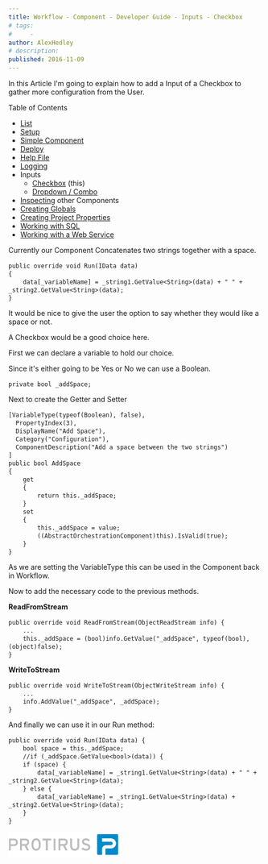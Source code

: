 ```yaml
---
title: Workflow - Component - Developer Guide - Inputs - Checkbox
# tags:
#     - 
author: AlexHedley
# description: 
published: 2016-11-09
---
```


In this Article I'm going to explain how to add a Input of a Checkbox to gather more configuration from the User.
  
Table of Contents[​](https://community.broadcom.com/symantecenterprise/viewdocument?DocumentKey=2f07f920-0cbd-4be4-83a8-c6180eee3092&amp;CommunityKey=04ead5e9-3643-4118-b853-afa5a58710c6&amp;tab=librarydocuments)
  
- [List](https://community.broadcom.com/symantecenterprise/viewdocument?DocumentKey=2f07f920-0cbd-4be4-83a8-c6180eee3092&amp;CommunityKey=04ead5e9-3643-4118-b853-afa5a58710c6&amp;tab=librarydocuments)
- [Setup](https://community.broadcom.com/symantecenterprise/viewdocument?DocumentKey=17aa2b9a-9092-40d0-afab-a6d8316de97d&amp;CommunityKey=04ead5e9-3643-4118-b853-afa5a58710c6&amp;tab=librarydocuments)
- [Simple Component](https://community.broadcom.com/symantecenterprise/viewdocument?DocumentKey=86d55504-8f8e-41c7-9eff-ad882326a8f7&amp;CommunityKey=04ead5e9-3643-4118-b853-afa5a58710c6&amp;tab=librarydocuments)
- [Deploy](https://community.broadcom.com/symantecenterprise/viewdocument?DocumentKey=70a9fde5-0d87-4b9d-a3be-0907567ffc00&amp;CommunityKey=04ead5e9-3643-4118-b853-afa5a58710c6&amp;tab=librarydocuments)
- [Help File](https://community.broadcom.com/symantecenterprise/viewdocument?DocumentKey=80437c69-ccc3-47e6-a850-9cf3f301b340&amp;CommunityKey=04ead5e9-3643-4118-b853-afa5a58710c6&amp;tab=librarydocuments)
- [Logging](https://community.broadcom.com/symantecenterprise/viewdocument?DocumentKey=63b72a9a-53b8-4d4b-bce3-5f0732b134d5&amp;CommunityKey=04ead5e9-3643-4118-b853-afa5a58710c6&amp;tab=librarydocuments)
- Inputs
    - [Checkbox](https://community.broadcom.com/symantecenterprise/viewdocument?DocumentKey=74c56ef7-1119-40fe-9d5f-3c7a1d808d4c&amp;CommunityKey=04ead5e9-3643-4118-b853-afa5a58710c6&amp;tab=librarydocuments) (this)
    - [Dropdown / Combo](https://community.broadcom.com/symantecenterprise/viewdocument?DocumentKey=267159ac-b8e7-45b4-abe4-f85d78e30783&amp;CommunityKey=04ead5e9-3643-4118-b853-afa5a58710c6&amp;tab=librarydocuments)
- [Inspecting](https://community.broadcom.com/symantecenterprise/viewdocument?DocumentKey=2c3b3a6f-01d7-4157-a143-ba30c9edc930&amp;CommunityKey=04ead5e9-3643-4118-b853-afa5a58710c6&amp;tab=librarydocuments) other Components
- [Creating Globals](https://community.broadcom.com/symantecenterprise/viewdocument?DocumentKey=cf54de06-be56-46ff-b937-148efa57eaec&amp;CommunityKey=04ead5e9-3643-4118-b853-afa5a58710c6&amp;tab=librarydocuments)
- [Creating Project Properties](https://community.broadcom.com/symantecenterprise/viewdocument?DocumentKey=4cfc07c5-404e-49b3-81b6-520d4ea43d5c&amp;CommunityKey=04ead5e9-3643-4118-b853-afa5a58710c6&amp;tab=librarydocuments)
- [Working with SQL](https://community.broadcom.com/symantecenterprise/viewdocument?DocumentKey=f3cf0097-06e7-42f3-a747-d0dff319c1e5&amp;CommunityKey=04ead5e9-3643-4118-b853-afa5a58710c6&amp;tab=librarydocuments)
- [Working with a Web Service](https://community.broadcom.com/symantecenterprise/viewdocument?DocumentKey=26368883-708b-4432-999b-7064f2f25794&amp;CommunityKey=04ead5e9-3643-4118-b853-afa5a58710c6&amp;tab=librarydocuments)

Currently our Component Concatenates two strings together with a space.

    public override void Run(IData data)
    {
        data[_variableName] = _string1.GetValue<String>(data) + " " + _string2.GetValue<String>(data);
    }

It would be nice to give the user the option to say whether they would like a space or not.
  
A Checkbox would be a good choice here.
  
First we can declare a variable to hold our choice.
  
Since it's either going to be Yes or No we can use a Boolean.

    private bool _addSpace;

Next to create the Getter and Setter

    [VariableType(typeof(Boolean), false), 
      PropertyIndex(3), 
      DisplayName("Add Space"), 
      Category("Configuration"), 
      ComponentDescription("Add a space between the two strings")
    ]
    public bool AddSpace
    {
        get
        {
            return this._addSpace;
        }
        set
        {
            this._addSpace = value;
            ((AbstractOrchestrationComponent)this).IsValid(true);
        }
    }

As we are setting the VariableType this can be used in the Component back in Workflow.
  
Now to add the necessary code to the previous methods.
  
**ReadFromStream**

    public override void ReadFromStream(ObjectReadStream info) {
        ...
        this._addSpace = (bool)info.GetValue("_addSpace", typeof(bool), (object)false);
    }

**WriteToStream**

    public override void WriteToStream(ObjectWriteStream info) {
        ...
        info.AddValue("_addSpace", _addSpace);
    }

And finally we can use it in our Run method:

    public override void Run(IData data) {
        bool space = this._addSpace;
        //if (_addSpace.GetValue<bool>(data)) {
        if (space) {
            data[_variableName] = _string1.GetValue<String>(data) + " " + _string2.GetValue<String>(data);
        } else {
            data[_variableName] = _string1.GetValue<String>(data) + _string2.GetValue<String>(data);
        }
    }

[![Protirus.png](images\Protirus.png)](https://www.protirus.com/)
